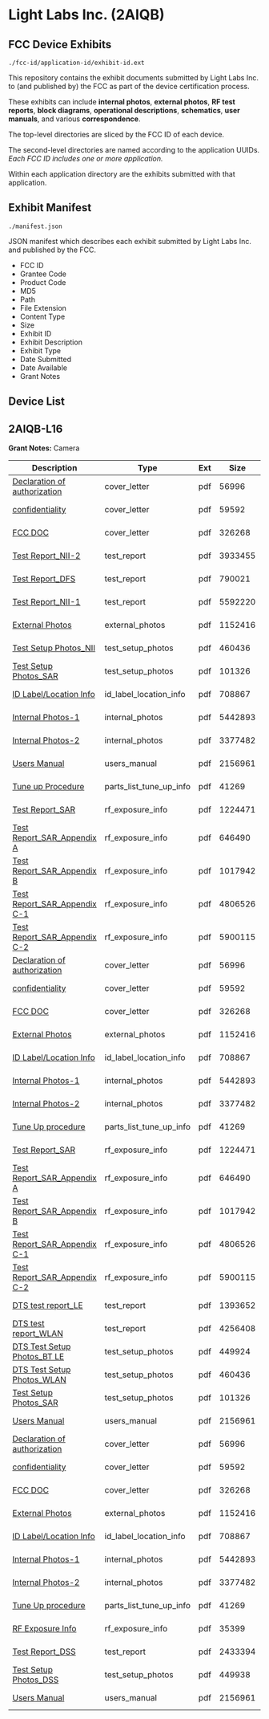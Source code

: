 # Light Labs Inc. (2AIQB)
## FCC Device Exhibits

```
./fcc-id/application-id/exhibit-id.ext
```

This repository contains the exhibit documents submitted by Light Labs Inc. to (and published by) the FCC as part of the device certification process.

These exhibits can include **internal photos**, **external photos**, **RF test reports**, **block diagrams**, **operational descriptions**, **schematics**, **user manuals**, and various **correspondence**.

The top-level directories are sliced by the FCC ID of each device.

The second-level directories are named according to the application UUIDs. *Each FCC ID includes one or more application.*

Within each application directory are the exhibits submitted with that application. 

## Exhibit Manifest

```
./manifest.json
```

JSON manifest which describes each exhibit submitted by Light Labs Inc. and published by the FCC.

- FCC ID
- Grantee Code
- Product Code
- MD5
- Path
- File Extension
- Content Type
- Size
- Exhibit ID
- Exhibit Description
- Exhibit Type
- Date Submitted
- Date Available
- Grant Notes

## Device List
## 2AIQB-L16
**Grant Notes:** Camera

| Description | Type | Ext | Size | Submitted | Available |
| ----------- | ---- | --- | ---- | --------- | --------- |
| [Declaration of authorization](2AIQB-L16/89f3cd5482ad65f9128140fce117a030/3519791.pdf) | cover_letter | pdf | 56996 | 2017-08-21 | 2017-09-13 |
| [confidentiality](2AIQB-L16/89f3cd5482ad65f9128140fce117a030/3519792.pdf) | cover_letter | pdf | 59592 | 2017-08-21 | 2017-09-13 |
| [FCC DOC](2AIQB-L16/89f3cd5482ad65f9128140fce117a030/3519793.pdf) | cover_letter | pdf | 326268 | 2017-08-21 | 2017-09-13 |
| [Test Report_NII-2](2AIQB-L16/89f3cd5482ad65f9128140fce117a030/3519833.pdf) | test_report | pdf | 3933455 | 2017-08-21 | 2017-09-13 |
| [Test Report_DFS](2AIQB-L16/89f3cd5482ad65f9128140fce117a030/3519831.pdf) | test_report | pdf | 790021 | 2017-08-21 | 2017-09-13 |
| [Test Report_NII-1](2AIQB-L16/89f3cd5482ad65f9128140fce117a030/3519832.pdf) | test_report | pdf | 5592220 | 2017-08-21 | 2017-09-13 |
| [External Photos](2AIQB-L16/89f3cd5482ad65f9128140fce117a030/3519860.pdf) | external_photos | pdf | 1152416 | 2017-08-21 | 2017-09-13 |
| [Test Setup Photos_NII](2AIQB-L16/89f3cd5482ad65f9128140fce117a030/3519867.pdf) | test_setup_photos | pdf | 460436 | 2017-08-21 | 2017-09-13 |
| [Test Setup Photos_SAR](2AIQB-L16/89f3cd5482ad65f9128140fce117a030/3519868.pdf) | test_setup_photos | pdf | 101326 | 2017-08-21 | 2017-09-13 |
| [ID Label/Location Info](2AIQB-L16/89f3cd5482ad65f9128140fce117a030/3519857.pdf) | id_label_location_info | pdf | 708867 | 2017-08-21 | 2017-09-13 |
| [Internal Photos-1](2AIQB-L16/89f3cd5482ad65f9128140fce117a030/3519858.pdf) | internal_photos | pdf | 5442893 | 2017-08-21 | 2017-09-13 |
| [Internal Photos-2](2AIQB-L16/89f3cd5482ad65f9128140fce117a030/3519859.pdf) | internal_photos | pdf | 3377482 | 2017-08-21 | 2017-09-13 |
| [Users Manual](2AIQB-L16/89f3cd5482ad65f9128140fce117a030/3520782.pdf) | users_manual | pdf | 2156961 | 2017-08-22 | 2017-09-13 |
| [Tune up Procedure](2AIQB-L16/89f3cd5482ad65f9128140fce117a030/3519813.pdf) | parts_list_tune_up_info | pdf | 41269 | 2017-08-21 | 2017-09-13 |
| [Test Report_SAR](2AIQB-L16/89f3cd5482ad65f9128140fce117a030/3519826.pdf) | rf_exposure_info | pdf | 1224471 | 2017-08-21 | 2017-09-13 |
| [Test Report_SAR_Appendix A](2AIQB-L16/89f3cd5482ad65f9128140fce117a030/3519827.pdf) | rf_exposure_info | pdf | 646490 | 2017-08-21 | 2017-09-13 |
| [Test Report_SAR_Appendix B](2AIQB-L16/89f3cd5482ad65f9128140fce117a030/3519828.pdf) | rf_exposure_info | pdf | 1017942 | 2017-08-21 | 2017-09-13 |
| [Test Report_SAR_Appendix C-1](2AIQB-L16/89f3cd5482ad65f9128140fce117a030/3519829.pdf) | rf_exposure_info | pdf | 4806526 | 2017-08-21 | 2017-09-13 |
| [Test Report_SAR_Appendix C-2](2AIQB-L16/89f3cd5482ad65f9128140fce117a030/3519830.pdf) | rf_exposure_info | pdf | 5900115 | 2017-08-21 | 2017-09-13 |
| [Declaration of authorization](2AIQB-L16/ceeea7074d1e9c43380bb6a43a9fdfb1/3519791.pdf) | cover_letter | pdf | 56996 | 2017-08-21 | 2017-09-13 |
| [confidentiality](2AIQB-L16/ceeea7074d1e9c43380bb6a43a9fdfb1/3519792.pdf) | cover_letter | pdf | 59592 | 2017-08-21 | 2017-09-13 |
| [FCC DOC](2AIQB-L16/ceeea7074d1e9c43380bb6a43a9fdfb1/3519793.pdf) | cover_letter | pdf | 326268 | 2017-08-21 | 2017-09-13 |
| [External Photos](2AIQB-L16/ceeea7074d1e9c43380bb6a43a9fdfb1/3519860.pdf) | external_photos | pdf | 1152416 | 2017-08-21 | 2017-09-13 |
| [ID Label/Location Info](2AIQB-L16/ceeea7074d1e9c43380bb6a43a9fdfb1/3519857.pdf) | id_label_location_info | pdf | 708867 | 2017-08-21 | 2017-09-13 |
| [Internal Photos-1](2AIQB-L16/ceeea7074d1e9c43380bb6a43a9fdfb1/3519858.pdf) | internal_photos | pdf | 5442893 | 2017-08-21 | 2017-09-13 |
| [Internal Photos-2](2AIQB-L16/ceeea7074d1e9c43380bb6a43a9fdfb1/3519859.pdf) | internal_photos | pdf | 3377482 | 2017-08-21 | 2017-09-13 |
| [Tune Up procedure](2AIQB-L16/ceeea7074d1e9c43380bb6a43a9fdfb1/3519813.pdf) | parts_list_tune_up_info | pdf | 41269 | 2017-08-21 | 2017-09-13 |
| [Test Report_SAR](2AIQB-L16/ceeea7074d1e9c43380bb6a43a9fdfb1/3519826.pdf) | rf_exposure_info | pdf | 1224471 | 2017-08-21 | 2017-09-13 |
| [Test Report_SAR_Appendix A](2AIQB-L16/ceeea7074d1e9c43380bb6a43a9fdfb1/3519827.pdf) | rf_exposure_info | pdf | 646490 | 2017-08-21 | 2017-09-13 |
| [Test Report_SAR_Appendix B](2AIQB-L16/ceeea7074d1e9c43380bb6a43a9fdfb1/3519828.pdf) | rf_exposure_info | pdf | 1017942 | 2017-08-21 | 2017-09-13 |
| [Test Report_SAR_Appendix C-1](2AIQB-L16/ceeea7074d1e9c43380bb6a43a9fdfb1/3519829.pdf) | rf_exposure_info | pdf | 4806526 | 2017-08-21 | 2017-09-13 |
| [Test Report_SAR_Appendix C-2](2AIQB-L16/ceeea7074d1e9c43380bb6a43a9fdfb1/3519830.pdf) | rf_exposure_info | pdf | 5900115 | 2017-08-21 | 2017-09-13 |
| [DTS test report_LE](2AIQB-L16/ceeea7074d1e9c43380bb6a43a9fdfb1/3519824.pdf) | test_report | pdf | 1393652 | 2017-08-21 | 2017-09-13 |
| [DTS test report_WLAN](2AIQB-L16/ceeea7074d1e9c43380bb6a43a9fdfb1/3519825.pdf) | test_report | pdf | 4256408 | 2017-08-21 | 2017-09-13 |
| [DTS Test Setup Photos_BT LE](2AIQB-L16/ceeea7074d1e9c43380bb6a43a9fdfb1/3519866.pdf) | test_setup_photos | pdf | 449924 | 2017-08-21 | 2017-09-13 |
| [DTS Test Setup Photos_WLAN](2AIQB-L16/ceeea7074d1e9c43380bb6a43a9fdfb1/3519867.pdf) | test_setup_photos | pdf | 460436 | 2017-08-21 | 2017-09-13 |
| [Test Setup Photos_SAR](2AIQB-L16/ceeea7074d1e9c43380bb6a43a9fdfb1/3519868.pdf) | test_setup_photos | pdf | 101326 | 2017-08-21 | 2017-09-13 |
| [Users Manual](2AIQB-L16/ceeea7074d1e9c43380bb6a43a9fdfb1/3520782.pdf) | users_manual | pdf | 2156961 | 2017-08-22 | 2017-09-13 |
| [Declaration of authorization](2AIQB-L16/78b0601fbf059218c47edab3e431cc0c/3519791.pdf) | cover_letter | pdf | 56996 | 2017-08-21 | 2017-09-13 |
| [confidentiality](2AIQB-L16/78b0601fbf059218c47edab3e431cc0c/3519792.pdf) | cover_letter | pdf | 59592 | 2017-08-21 | 2017-09-13 |
| [FCC DOC](2AIQB-L16/78b0601fbf059218c47edab3e431cc0c/3519793.pdf) | cover_letter | pdf | 326268 | 2017-08-21 | 2017-09-13 |
| [External Photos](2AIQB-L16/78b0601fbf059218c47edab3e431cc0c/3519860.pdf) | external_photos | pdf | 1152416 | 2017-08-21 | 2017-09-13 |
| [ID Label/Location Info](2AIQB-L16/78b0601fbf059218c47edab3e431cc0c/3519857.pdf) | id_label_location_info | pdf | 708867 | 2017-08-21 | 2017-09-13 |
| [Internal Photos-1](2AIQB-L16/78b0601fbf059218c47edab3e431cc0c/3519858.pdf) | internal_photos | pdf | 5442893 | 2017-08-21 | 2017-09-13 |
| [Internal Photos-2](2AIQB-L16/78b0601fbf059218c47edab3e431cc0c/3519859.pdf) | internal_photos | pdf | 3377482 | 2017-08-21 | 2017-09-13 |
| [Tune Up procedure](2AIQB-L16/78b0601fbf059218c47edab3e431cc0c/3519813.pdf) | parts_list_tune_up_info | pdf | 41269 | 2017-08-21 | 2017-09-13 |
| [RF Exposure Info](2AIQB-L16/78b0601fbf059218c47edab3e431cc0c/3519886.pdf) | rf_exposure_info | pdf | 35399 | 2017-08-21 | 2017-09-13 |
| [Test Report_DSS](2AIQB-L16/78b0601fbf059218c47edab3e431cc0c/3519823.pdf) | test_report | pdf | 2433394 | 2017-08-21 | 2017-09-13 |
| [Test Setup Photos_DSS](2AIQB-L16/78b0601fbf059218c47edab3e431cc0c/3519861.pdf) | test_setup_photos | pdf | 449938 | 2017-08-21 | 2017-09-13 |
| [Users Manual](2AIQB-L16/78b0601fbf059218c47edab3e431cc0c/3520782.pdf) | users_manual | pdf | 2156961 | 2017-08-22 | 2017-09-13 |
